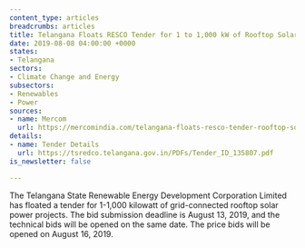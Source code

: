 ```yaml
---
content_type: articles
breadcrumbs: articles
title: Telangana Floats RESCO Tender for 1 to 1,000 kW of Rooftop Solar Projects
date: 2019-08-08 04:00:00 +0000
states:
- Telangana
sectors:
- Climate Change and Energy
subsectors:
- Renewables
- Power
sources:
- name: Mercom
  url: https://mercomindia.com/telangana-floats-resco-tender-rooftop-solar/
details:
- name: Tender Details
  url: https://tsredco.telangana.gov.in/PDFs/Tender_ID_135807.pdf
is_newsletter: false

---
```

The Telangana State Renewable Energy Development Corporation Limited has floated a tender for 1-1,000 kilowatt of grid-connected rooftop solar power projects. The bid submission deadline is August 13, 2019, and the technical bids will be opened on the same date. The price bids will be opened on August 16, 2019.
